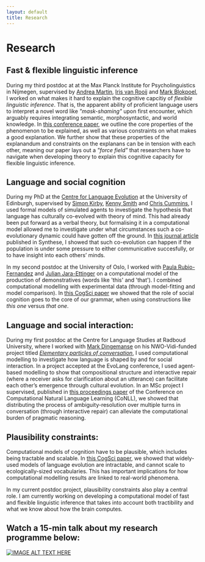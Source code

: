 ```yaml
---
layout: default
title: Research
---
```


# Research

## Fast & flexible linguistic inference

During my third postdoc at at the Max Planck Institute for Psycholinguistics in Nijmegen, supervised by [Andrea Martin](https://sites.google.com/site/aemn1011/home), [Iris van Rooij](https://irisvanrooijcogsci.com/) and [Mark Blokpoel](https://markblokpoel.com/), I worked on what makes it hard to explain the cognitive capcitiy of _flexible linguistic inference_. That is, the apparent ability of proficient language users to interpret a novel word like _"mask-shaming"_ upon first encounter, which arguably requires integrating semantic, morphosyntactic, and world knowledge. In [this conference paper](https://osf.io/preprints/psyarxiv/e8cmr), we outline the core properties of the phenomenon to be explained, as well as various constraints on what makes a good explanation. We further show that these properties of the explanandum and constraints on the explanans can be in tension with each other, meaning our paper lays out a _"force field"_ that researchers have to navigate when developing theory to explain this cognitive capacity for flexible linguistic inference.


## Language and social cognition

During my PhD at the [Centre for Language Evolution](http://www.lel.ed.ac.uk/cle/) at the University of Edinburgh, supervised by  [Simon Kirby](http://www.lel.ed.ac.uk/~simon/), [Kenny Smith](http://www.lel.ed.ac.uk/~kenny/) and [Chris Cummins](http://www.crcummins.com/), I used formal models of simulated agents to investigate the hypothesis that language has culturally co-evolved with theory of mind. This had already been put forward as a verbal theory, but formalising it in a computational model allowed me to investigate under what circumstances such a co-evolutionary dynamic could have gotten off the ground. In [this journal article](https://link.springer.com/article/10.1007/s11229-020-02798-7) published in Synthese, I showed that such co-evolution can happen if the population is under some pressure to either communicative succesfully, or to have insight into each others’ minds. 

In my second postdoc at the University of Oslo, I worked with [Paula Rubio-Fernandez](https://www.hf.uio.no/ifikk/english/people/aca/philosophy/temporary/paulorf/) and  [Julian Jara-Ettinger](https://psychology.yale.edu/people/julian-jara-ettinger) on a computational model of the production of demonstratives (words like 'this' and 'that'). I combined computational modelling with experimental data (through model-fitting and model comparison). In [this CogSci paper](https://escholarship.org/uc/item/91x62554) we showed that the role of social cognition goes to the core of our grammar, when using constructions like <i>this one</i> versus <i>that one</i>.
	
	
## Language and social interaction:
During my first postdoc at the Centre for Language Studies at Radboud University, where I worked with [Mark Dingemanse](https://markdingemanse.net/) on his NWO-Vidi-funded project titled [*Elementary particles of conversation*](https://markdingemanse.net/elpaco/),  I used computational modelling to investigate how language is shaped by and for social interaction. In a project accepted at the EvoLang conference, I used agent-based modelling to show that compositional structure and interactive repair (where a receiver asks for clarification about an utterance) can facilitate each other’s emergence through cultural evolution. In an MSc project I supervised, published in [this proceedings paper](https://aclanthology.org/2020.conll-1.14/) of the Conference on Computational Natural Language Learning (CoNLL), we showed that distributing the process of ambiguity-resolution over multiple turns in conversation (through interactive repair) can alleviate the computational burden of pragmatic reasoning.
	
	
## Plausibility constraints:
Computational models of cognition have to be plausible, which includes being tractable and scalable. In [this CogSci paper](https://escholarship.org/uc/item/021734q4), we showed that widely-used models of language evolution are intractable, and cannot scale to ecologically-sized vocabularies. This has important implications for how computational modelling results are linked to real-world phenomena. 

In my current postdoc project, plausibility constraints also play a central role. I am currently working on developing a computational model of fast and flexible linguistic inference that takes into account both tractibility and what we know about how the brain computes.
	
## Watch a 15-min talk about my research programme below:
[![IMAGE ALT TEXT HERE](https://img.youtube.com/vi/uIbiJvzXu48/0.jpg)](https://www.youtube.com/watch?v=uIbiJvzXu48)
